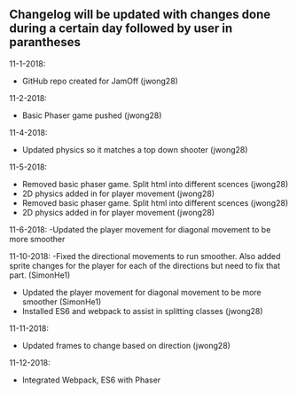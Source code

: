 ## Changelog will be updated with changes done during a certain day followed by user in parantheses ##

11-1-2018: 
- GitHub repo created for JamOff (jwong28)

11-2-2018:
- Basic Phaser game pushed (jwong28)

11-4-2018:
- Updated physics so it matches a top down shooter (jwong28)

11-5-2018:
- Removed basic phaser game. Split html into different scences (jwong28)
- 2D physics added in for player movement (jwong28)
- Removed basic phaser game. Split html into different scences (jwong28)
- 2D physics added in for player movement (jwong28)

11-6-2018:
-Updated the player movement for diagonal movement to be more smoother

11-10-2018:
-Fixed the directional movements to run smoother. Also added sprite changes for the player for each of the directions but need to fix that part. (SimonHe1)
- Updated the player movement for diagonal movement to be more smoother (SimonHe1)
- Installed ES6 and webpack to assist in splitting classes (jwong28)

11-11-2018:
- Updated frames to change based on direction (jwong28)

11-12-2018:
- Integrated Webpack, ES6 with Phaser